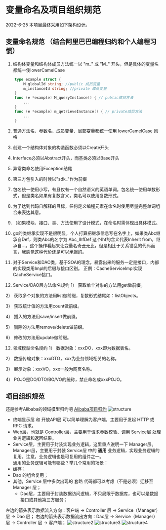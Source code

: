 # 变量命名及项目组织规范

2022-6-25 本项目最终采用如下架构设计。

## 变量命名规范 （结合阿里巴巴编程归约和个人编程习惯）

1. 结构体变量和结构体成员方法统一以 "m_" 或 "M_" 开头，但是具体的变量名都统一使lowerCamelCase

``` go
    type example struct {
        M_globalId string; //public 成员变量
        m_instanceId string; //private 成员变量
    }
    func (e *example) M_queryInstance() { // public成员方法
        ...
    }
    func (e *example) m_qetrieveInstance() { // private成员方法
        ...
    }
```
2. 普通方法名、参数名、成员变量、局部变量都统一使用 lowerCamelCase 风格

2. 创建一个结构体对象的构造函数必须以Create开头

3. Interface必须以Abstract开头，而基类必须以Base开头

4. 异常类命名使用Exception结尾

5. 第三方包引入的时候以"sdk_"作为前缀

6. 包名统一使用小写，有且仅有一个自然语义的英语单词。包名统一使用单数形式，但是类名如果有复数含义，类名可以使用复数形式。

7. 为了达到代码自解释的目标，任何定义编程元素在命名时使用尽量完整单词组合来表达其意。
8. （如果模块、接口、类、方法使用了设计模式，在命名时需体现出具体模式。

9. go的类继承实现不是很明显，个人打算把继承信息写在名字上，如果类Abc继承自Def，则类Abc的名字为 Abc_IhfDef 这个Ihf的含义代表Inherit from，继承自...。这个操作看起来让变量名奇丑无比，但是相比于关系错乱的代码而言，我感觉这种代价还是可以承担的。

10. 对于Service和DAO类，基于SOA的理念，暴露出来的服务一定是接口，内部的实现类用Impl的后缀与接口区别。
正例：CacheServiceImpl实现CacheService接口。

11. Service/DAO层方法命名规约
1） 获取单个对象的方法用get做前缀。

2） 获取多个对象的方法用list做前缀，复数形式结尾如：listObjects。

3） 获取统计值的方法用count做前缀。

4） 插入的方法用save/insert做前缀。

5） 删除的方法用remove/delete做前缀。

6） 修改的方法用update做前缀。

12. 领域模型命名规约
1） 数据对象：xxxDO，xxx即为数据表名。

2） 数据传输对象：xxxDTO，xxx为业务领域相关的名称。

3） 展示对象：xxxVO，xxx一般为网页名称。

4） POJO是DO/DTO/BO/VO的统称，禁止命名成xxxPOJO。

## 项目组织规范

还是参考Alibaba的领域模型归约吧
[Alibaba项目归约](https://www.dosomething.xyz/SpringBoot/%E5%BA%94%E7%94%A8%E5%88%86%E5%B1%82%E5%92%8C%E9%A2%86%E5%9F%9F%E6%A8%A1%E5%9E%8B%E8%A7%84%E7%BA%A6.html)
![structure](/markdown_pic/1.png)

* 终端显示层 和 开放API层 可以简单理解为客户端，主要用于发起 HTTP 或 RPC 请求。
* Web层，也就是 Controller层，主要用于请求参数校验、调用 Service层 处理业务逻辑和返回结果。
* Service层，主要用于封装实现业务逻辑，这里重点说明一下 Manager层。 Manager层，主要用于封装 Service层 中的 **通用** 业务逻辑，实现业务逻辑的复用。注意，业务逻辑也是可复用的组件之一。<br>
通用的业务逻辑可能有哪些？举几个常用的场景：<br>
* 缓存；
* Dao 的组合复用；
* 其他，Service 层中多次出现的 套路 代码都可以考虑（不是必须）迁移至 Manager 层；<br>
    * Dao层，主要用于封装数据访问逻辑，不只局限于数据库，也可以是数据接口或其他第三方服务；

左边的箭头表示数据流入方向：客户端 -> Controller 层 -> Service（Manager） 层 -> Dao 层； 右边的箭头表示数据流出方向：Dao层 -> Service（Manager）层 -> Controller 层 -> 客户端；
![structure2](/markdown_pic/2.png)
![structure3](/markdown_pic/3.png)
![structure4](/markdown_pic/4.png)
